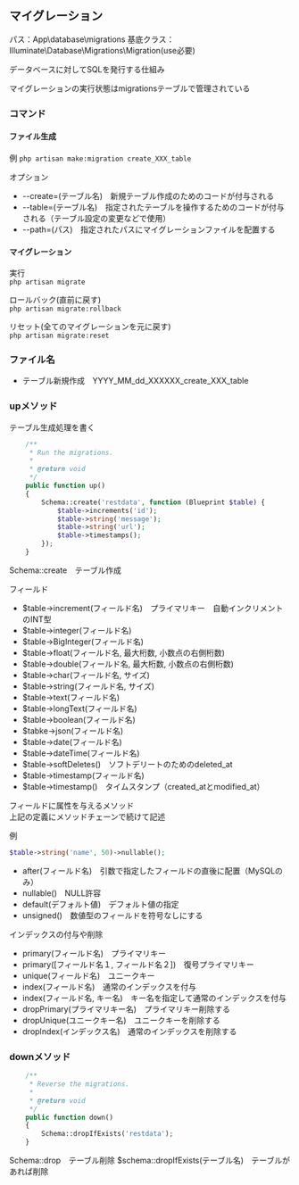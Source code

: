 ## マイグレーション
パス：App\database\migrations
基底クラス：Illuminate\Database\Migrations\Migration(use必要)

データベースに対してSQLを発行する仕組み

マイグレーションの実行状態はmigrationsテーブルで管理されている

### コマンド
#### ファイル生成
例
`php artisan make:migration create_XXX_table`

オプション
- --create=(テーブル名)　新規テーブル作成のためのコードが付与される
- --table=(テーブル名)　指定されたテーブルを操作するためのコードが付与される（テーブル設定の変更などで使用）
- --path=(パス)　指定されたパスにマイグレーションファイルを配置する

#### マイグレーション
実行  
`php artisan migrate`

ロールバック(直前に戻す)  
`php artisan migrate:rollback`

リセット(全てのマイグレーションを元に戻す)  
`php artisan migrate:reset`

### ファイル名
- テーブル新規作成　YYYY_MM_dd_XXXXXX_create_XXX_table

### upメソッド
テーブル生成処理を書く
```php
    /**
     * Run the migrations.
     *
     * @return void
     */
    public function up()
    {
        Schema::create('restdata', function (Blueprint $table) {
            $table->increments('id');
            $table->string('message');
            $table->string('url');
            $table->timestamps();
        });
    }
```
Schema::create　テーブル作成

フィールド
- $table->increment(フィールド名)　プライマリキー　自動インクリメントのINT型
- $table->integer(フィールド名)
- $table->BigInteger(フィールド名)
- $table->float(フィールド名, 最大桁数, 小数点の右側桁数)
- $table->double(フィールド名, 最大桁数, 小数点の右側桁数)
- $table->char(フィールド名, サイズ)
- $table->string(フィールド名, サイズ)
- $table->text(フィールド名)
- $table->longText(フィールド名)
- $table->boolean(フィールド名)
- $tabke->json(フィールド名)
- $table->date(フィールド名)
- $table->dateTime(フィールド名)
- $table->softDeletes()　ソフトデリートのためのdeleted_at
- $table->timestamp(フィールド名)
- $table->timestamp()　タイムスタンプ（created_atとmodified_at）

フィールドに属性を与えるメソッド  
上記の定義にメソッドチェーンで続けて記述

例
```php
$table->string('name', 50)->nullable();
```

- after(フィールド名)　引数で指定したフィールドの直後に配置（MySQLのみ）
- nullable()　NULL許容
- default(デフォルト値)　デフォルト値の指定
- unsigned()　数値型のフィールドを符号なしにする

インデックスの付与や削除
- primary(フィールド名)　プライマリキー
- primary([フィールド名１, フィールド名２])　復号プライマリキー
- unique(フィールド名)　ユニークキー
- index(フィールド名)　通常のインデックスを付与
- index(フィールド名, キー名)　キー名を指定して通常のインデックスを付与
- dropPrimary(プライマリキー名)　プライマリキー削除する
- dropUnique(ユニークキー名)　ユニークキーを削除する
- dropIndex(インデックス名)　通常のインデックスを削除する


### downメソッド
```php
    /**
     * Reverse the migrations.
     *
     * @return void
     */
    public function down()
    {
        Schema::dropIfExists('restdata');
    }
```
Schema::drop　テーブル削除
$schema::dropIfExists(テーブル名)　テーブルがあれば削除